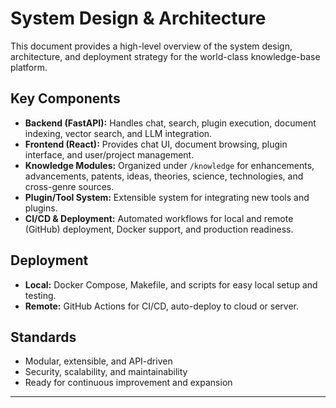 # System Design & Architecture

This document provides a high-level overview of the system design, architecture, and deployment strategy for the world-class knowledge-base platform.

## Key Components
- **Backend (FastAPI):** Handles chat, search, plugin execution, document indexing, vector search, and LLM integration.
- **Frontend (React):** Provides chat UI, document browsing, plugin interface, and user/project management.
- **Knowledge Modules:** Organized under `/knowledge` for enhancements, advancements, patents, ideas, theories, science, technologies, and cross-genre sources.
- **Plugin/Tool System:** Extensible system for integrating new tools and plugins.
- **CI/CD & Deployment:** Automated workflows for local and remote (GitHub) deployment, Docker support, and production readiness.

## Deployment
- **Local:** Docker Compose, Makefile, and scripts for easy local setup and testing.
- **Remote:** GitHub Actions for CI/CD, auto-deploy to cloud or server.

## Standards
- Modular, extensible, and API-driven
- Security, scalability, and maintainability
- Ready for continuous improvement and expansion

---
